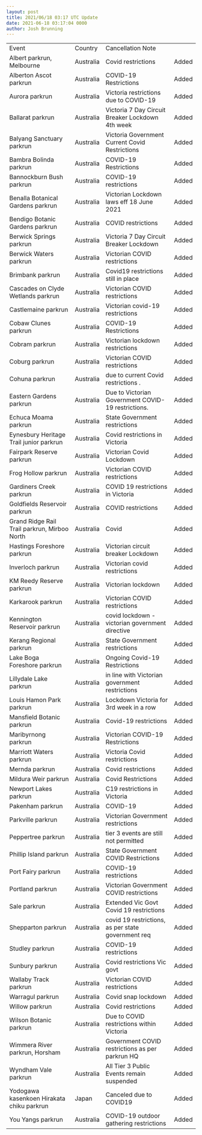```yaml
---
layout: post
title: 2021/06/18 03:17 UTC Update
date: 2021-06-18 03:17:04 0000
author: Josh Brunning
---
```


<table style='width: 100%'>
    <tr>
        <td>Event</td>
        <td>Country</td>
        <td>Cancellation Note</td>
        <td></td>
    </tr>
    <tr>
        <td>Albert parkrun, Melbourne</td>
        <td>Australia</td>
        <td>Covid restrictions</td>
        <td>Added</td>
    </tr>
    <tr>
        <td>Alberton Ascot parkrun</td>
        <td>Australia</td>
        <td>COVID-19 Restrictions</td>
        <td>Added</td>
    </tr>
    <tr>
        <td>Aurora parkrun</td>
        <td>Australia</td>
        <td>Victoria restrictions due to COVID-19</td>
        <td>Added</td>
    </tr>
    <tr>
        <td>Ballarat parkrun</td>
        <td>Australia</td>
        <td>Victoria 7 Day Circuit Breaker Lockdown 4th week</td>
        <td>Added</td>
    </tr>
    <tr>
        <td>Balyang Sanctuary parkrun</td>
        <td>Australia</td>
        <td>Victoria Government Current Covid Restrictions</td>
        <td>Added</td>
    </tr>
    <tr>
        <td>Bambra Bolinda parkrun</td>
        <td>Australia</td>
        <td>COVID-19 Restrictions</td>
        <td>Added</td>
    </tr>
    <tr>
        <td>Bannockburn Bush parkrun</td>
        <td>Australia</td>
        <td>COVID-19 restrictions</td>
        <td>Added</td>
    </tr>
    <tr>
        <td>Benalla Botanical Gardens parkrun</td>
        <td>Australia</td>
        <td>Victorian Lockdown laws eff 18 June 2021</td>
        <td>Added</td>
    </tr>
    <tr>
        <td>Bendigo Botanic Gardens parkrun</td>
        <td>Australia</td>
        <td>COVID restrictions</td>
        <td>Added</td>
    </tr>
    <tr>
        <td>Berwick Springs parkrun</td>
        <td>Australia</td>
        <td>Victoria 7 Day Circuit Breaker Lockdown</td>
        <td>Added</td>
    </tr>
    <tr>
        <td>Berwick Waters parkrun</td>
        <td>Australia</td>
        <td>Victorian COVID restrictions</td>
        <td>Added</td>
    </tr>
    <tr>
        <td>Brimbank parkrun</td>
        <td>Australia</td>
        <td>Covid19 restrictions still in place</td>
        <td>Added</td>
    </tr>
    <tr>
        <td>Cascades on Clyde Wetlands parkrun</td>
        <td>Australia</td>
        <td>Victorian COVID restrictions</td>
        <td>Added</td>
    </tr>
    <tr>
        <td>Castlemaine parkrun</td>
        <td>Australia</td>
        <td>Victorian covid-19 restrictions</td>
        <td>Added</td>
    </tr>
    <tr>
        <td>Cobaw Clunes parkrun</td>
        <td>Australia</td>
        <td>COVID-19 Restrictions</td>
        <td>Added</td>
    </tr>
    <tr>
        <td>Cobram parkrun</td>
        <td>Australia</td>
        <td>Victorian lockdown restrictions</td>
        <td>Added</td>
    </tr>
    <tr>
        <td>Coburg parkrun</td>
        <td>Australia</td>
        <td>Victorian COVID restrictions</td>
        <td>Added</td>
    </tr>
    <tr>
        <td>Cohuna parkrun</td>
        <td>Australia</td>
        <td>due to current Covid restrictions .</td>
        <td>Added</td>
    </tr>
    <tr>
        <td>Eastern Gardens parkrun</td>
        <td>Australia</td>
        <td>Due to Victorian Government COVID-19 restrictions.</td>
        <td>Added</td>
    </tr>
    <tr>
        <td>Echuca Moama parkrun</td>
        <td>Australia</td>
        <td>State Government restrictions</td>
        <td>Added</td>
    </tr>
    <tr>
        <td>Eynesbury Heritage Trail junior parkrun</td>
        <td>Australia</td>
        <td>Covid restrictions in Victoria</td>
        <td>Added</td>
    </tr>
    <tr>
        <td>Fairpark Reserve parkrun</td>
        <td>Australia</td>
        <td>Victorian Covid Lockdown</td>
        <td>Added</td>
    </tr>
    <tr>
        <td>Frog Hollow parkrun</td>
        <td>Australia</td>
        <td>Victorian COVID restrictions</td>
        <td>Added</td>
    </tr>
    <tr>
        <td>Gardiners Creek parkrun</td>
        <td>Australia</td>
        <td>COVID 19 restrictions in Victoria</td>
        <td>Added</td>
    </tr>
    <tr>
        <td>Goldfields Reservoir parkrun</td>
        <td>Australia</td>
        <td>COVID restrictions</td>
        <td>Added</td>
    </tr>
    <tr>
        <td>Grand Ridge Rail Trail parkrun, Mirboo North</td>
        <td>Australia</td>
        <td>Covid</td>
        <td>Added</td>
    </tr>
    <tr>
        <td>Hastings Foreshore parkrun</td>
        <td>Australia</td>
        <td>Victorian circuit breaker Lockdown</td>
        <td>Added</td>
    </tr>
    <tr>
        <td>Inverloch parkrun</td>
        <td>Australia</td>
        <td>Victorian covid restrictions</td>
        <td>Added</td>
    </tr>
    <tr>
        <td>KM Reedy Reserve parkrun</td>
        <td>Australia</td>
        <td>Victorian lockdown</td>
        <td>Added</td>
    </tr>
    <tr>
        <td>Karkarook parkrun</td>
        <td>Australia</td>
        <td>Victorian COVID restrictions</td>
        <td>Added</td>
    </tr>
    <tr>
        <td>Kennington Reservoir parkrun</td>
        <td>Australia</td>
        <td>covid lockdown - victorian government directive</td>
        <td>Added</td>
    </tr>
    <tr>
        <td>Kerang Regional parkrun</td>
        <td>Australia</td>
        <td>State Government restrictions</td>
        <td>Added</td>
    </tr>
    <tr>
        <td>Lake Boga Foreshore parkrun</td>
        <td>Australia</td>
        <td>Ongoing Covid-19 Restrictions</td>
        <td>Added</td>
    </tr>
    <tr>
        <td>Lillydale Lake parkrun</td>
        <td>Australia</td>
        <td>in line with Victorian government restrictions</td>
        <td>Added</td>
    </tr>
    <tr>
        <td>Louis Hamon Park parkrun</td>
        <td>Australia</td>
        <td>Lockdown Victoria for 3rd week in a row</td>
        <td>Added</td>
    </tr>
    <tr>
        <td>Mansfield Botanic parkrun</td>
        <td>Australia</td>
        <td>Covid-19 restrictions</td>
        <td>Added</td>
    </tr>
    <tr>
        <td>Maribyrnong parkrun</td>
        <td>Australia</td>
        <td>Victorian COVID-19 Restrictions</td>
        <td>Added</td>
    </tr>
    <tr>
        <td>Marriott Waters parkrun</td>
        <td>Australia</td>
        <td>Victoria Covid restrictions</td>
        <td>Added</td>
    </tr>
    <tr>
        <td>Mernda parkrun</td>
        <td>Australia</td>
        <td>Covid restrictions</td>
        <td>Added</td>
    </tr>
    <tr>
        <td>Mildura Weir parkrun</td>
        <td>Australia</td>
        <td>Covid Restrictions</td>
        <td>Added</td>
    </tr>
    <tr>
        <td>Newport Lakes parkrun</td>
        <td>Australia</td>
        <td>C19 restrictions in Victoria</td>
        <td>Added</td>
    </tr>
    <tr>
        <td>Pakenham parkrun</td>
        <td>Australia</td>
        <td>COVID-19</td>
        <td>Added</td>
    </tr>
    <tr>
        <td>Parkville parkrun</td>
        <td>Australia</td>
        <td>Victorian Government restrictions</td>
        <td>Added</td>
    </tr>
    <tr>
        <td>Peppertree parkrun</td>
        <td>Australia</td>
        <td>tier 3 events are still not permitted</td>
        <td>Added</td>
    </tr>
    <tr>
        <td>Phillip Island parkrun</td>
        <td>Australia</td>
        <td>State Government COVID Restrictions</td>
        <td>Added</td>
    </tr>
    <tr>
        <td>Port Fairy parkrun</td>
        <td>Australia</td>
        <td>COVID-19 restrictions</td>
        <td>Added</td>
    </tr>
    <tr>
        <td>Portland parkrun</td>
        <td>Australia</td>
        <td>Victorian Government COVID restrictions</td>
        <td>Added</td>
    </tr>
    <tr>
        <td>Sale parkrun</td>
        <td>Australia</td>
        <td>Extended Vic Govt Covid 19 restrictions</td>
        <td>Added</td>
    </tr>
    <tr>
        <td>Shepparton parkrun</td>
        <td>Australia</td>
        <td>covid 19 restrictions, as per state government req</td>
        <td>Added</td>
    </tr>
    <tr>
        <td>Studley parkrun</td>
        <td>Australia</td>
        <td>COVID-19 restrictions</td>
        <td>Added</td>
    </tr>
    <tr>
        <td>Sunbury parkrun</td>
        <td>Australia</td>
        <td>Covid restrictions Vic govt</td>
        <td>Added</td>
    </tr>
    <tr>
        <td>Wallaby Track parkrun</td>
        <td>Australia</td>
        <td>Victorian COVID restrictions</td>
        <td>Added</td>
    </tr>
    <tr>
        <td>Warragul parkrun</td>
        <td>Australia</td>
        <td>Covid snap lockdown</td>
        <td>Added</td>
    </tr>
    <tr>
        <td>Willow parkrun</td>
        <td>Australia</td>
        <td>Covid restrictions</td>
        <td>Added</td>
    </tr>
    <tr>
        <td>Wilson Botanic parkrun</td>
        <td>Australia</td>
        <td>Due to COVID restrictions within Victoria</td>
        <td>Added</td>
    </tr>
    <tr>
        <td>Wimmera River parkrun, Horsham</td>
        <td>Australia</td>
        <td>Government COVID restrictions as per parkrun HQ</td>
        <td>Added</td>
    </tr>
    <tr>
        <td>Wyndham Vale parkrun</td>
        <td>Australia</td>
        <td>All Tier 3 Public Events remain suspended</td>
        <td>Added</td>
    </tr>
    <tr>
        <td>Yodogawa kasenkoen Hirakata chiku parkrun</td>
        <td>Japan</td>
        <td>Canceled due to COVID19</td>
        <td>Added</td>
    </tr>
    <tr>
        <td>You Yangs parkrun</td>
        <td>Australia</td>
        <td>COVID-19 outdoor gathering restrictions</td>
        <td>Added</td>
    </tr>
